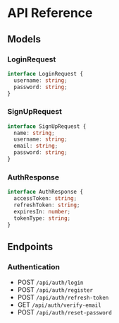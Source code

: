 # API Reference

## Models

### LoginRequest
```typescript
interface LoginRequest {
  username: string;
  password: string;
}
```

### SignUpRequest
```typescript
interface SignUpRequest {
  name: string;
  username: string;
  email: string;
  password: string;
}
```

### AuthResponse
```typescript
interface AuthResponse {
  accessToken: string;
  refreshToken: string;
  expiresIn: number;
  tokenType: string;
}
```

## Endpoints

### Authentication

- POST `/api/auth/login`
- POST `/api/auth/register`
- POST `/api/auth/refresh-token`
- GET `/api/auth/verify-email`
- POST `/api/auth/reset-password`